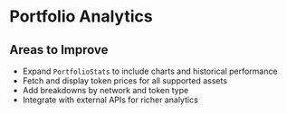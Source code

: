 # Portfolio Analytics

## Areas to Improve

- Expand `PortfolioStats` to include charts and historical performance
- Fetch and display token prices for all supported assets
- Add breakdowns by network and token type
- Integrate with external APIs for richer analytics
